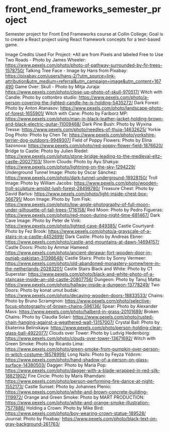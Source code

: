 # front_end_frameworks_semester_project
Semester project for Front End Frameworks course at Collin College; Goal is to create a React project using React framework concepts for a text-based game.

Image Credits Used For Project:
*All are from Pixels and labeled Free to Use
Two Roads - Photo by James Wheeler: https://www.pexels.com/photo/photo-of-pathway-surrounded-by-fir-trees-1578750/
Talking Tree Face - Image by Hans from Pixabay: https://pixabay.com/users/hans-2/?utm_source=link-attribution&utm_medium=referral&utm_campaign=image&utm_content=167490
Game Over: Skull - Photo by Mitja Juraja: https://www.pexels.com/photo/close-up-photo-of-skull-970517/
Witch with Candle: Photo by cottonbro studio: https://www.pexels.com/photo/a-person-covering-the-lighted-candle-he-is-holding-5435272/
Dark Forest: Photo by Anton Atanasov: https://www.pexels.com/photo/landscape-photo-of-forest-1655901/
Witch with Cane: Photo by Fariborz MP: https://www.pexels.com/photo/man-in-black-leather-jacket-holding-brown-and-black-electric-guitar-11009468/
Dark Pine Bush: Photo by Wyxina Tresse: https://www.pexels.com/photo/needles-of-thuja-14632625/
Yorkie Dog Photo: Photo by Chen Te: https://www.pexels.com/photo/yorkshire-terrier-dog-outdoors-9949307/
Field of Poppy Flowers: Photo by Elina Sazonova: https://www.pexels.com/photo/red-poppy-flower-field-1876620/
Bridge to Castle: Photo by Julien Riedel: https://www.pexels.com/photo/stone-bridge-leading-to-the-medieval-eltz-castle-20027103/
Storm Clouds: Photo by Ayu Shakya: https://www.pexels.com/photo/lightning-on-the-sky-1294229/
Underground Tunnel Image: Photo by Oscar Sánchez: https://www.pexels.com/photo/dark-tunnel-underground-18928150/
Troll Image: Photo by William Jacobs: https://www.pexels.com/photo/wooden-troll-sculpture-amidst-lush-forest-28498780/
Treasure Chest: Photo by David Bartus: https://www.pexels.com/photo/light-inside-chest-box-366791/
Moon Image: Photo by Tom Fisk: https://www.pexels.com/photo/low-angle-photography-of-full-moon-under-silhouette-of-tall-trees-1716158/
Red Moon: Photo by Pedro Figueras: https://www.pexels.com/photo/red-moon-during-night-time-681467/
Dark Cave Image: Photo by Peter de Vink: https://www.pexels.com/photo/lighted-cave-849385/
Castle Courtyard: Photo by Fez Brook: https://www.pexels.com/photo/a-grayscale-of-a-stairs-in-a-castle-4452699/
Dark Castle: Photo by Andreas Ebner: https://www.pexels.com/photo/castle-and-mountains-at-dawn-14694157/
Castle Doors: Photo by Ammar Hameed: https://www.pexels.com/photo/ancient-derawar-fort-wooden-door-in-punjab-pakistan-31398648/
Castle Stairs: Photo by Sonny Vermeer: https://www.pexels.com/photo/old-abandoned-monastery-somewhere-in-the-netherlands-20283201/
Castle Stairs Black and White: Photo by C1 Superstar: https://www.pexels.com/photo/black-and-white-photo-of-a-staircase-inside-an-old-castle-20807756/
Dungeon: Photo by Tanuj Matta: https://www.pexels.com/photo/hallway-inside-a-dungeon-13778249/
Two Doors: Photo by konat umut budak: https://www.pexels.com/photo/decaying-wooden-doors-18833533/
Chains: Photo by Bruno Scramgnon: https://www.pexels.com/photo/selective-focus-photography-of-brown-chains-596136/
Spear: Photo by Alexander Mass: https://www.pexels.com/photo/halberd-in-grass-20101689/
Broken Chains: Photo by Claudia Solari: https://www.pexels.com/photo/rusted-chain-hanging-against-a-weathered-wall-13157007/
Crystal Ball: Photo by Ekaterina Belinskaya: https://www.pexels.com/photo/person-holding-clear-glass-ball-4922077/
Clouds over Tower: Photo by Ludvig Hedenborg: https://www.pexels.com/photo/clouds-over-tower-13671692/
Witch with Green Smoke: Photo by Ricardo Lima: https://www.pexels.com/photo/green-smoke-from-pumpkin-over-person-in-witch-costume-18578999/
Long Nails: Photo by Feyza Yıldırım: https://www.pexels.com/photo/hand-shadow-of-a-person-on-glass-surface-14380503/
Dagger: Photo by Maria Pop: https://www.pexels.com/photo/dagger-with-a-blade-wrapped-in-red-silk-18821902/
Fire Circle: Photo by Maris Rhamdani: https://www.pexels.com/photo/person-performing-fire-dance-at-night-1552173/
Castle Sunset: Photo by Johannes Plenio: https://www.pexels.com/photo/white-and-brown-concrete-building-1119972/
Orange and Green Smoke: Photo by MART  PRODUCTION: https://www.pexels.com/photo/white-and-orange-smoke-illustration-7577886/
Holding a Crown: Photo by Mike Bird: https://www.pexels.com/photo/boy-wearing-crown-statue-189528/
Journal: Photo by Pixabay: https://www.pexels.com/photo/black-text-on-gray-background-261763/